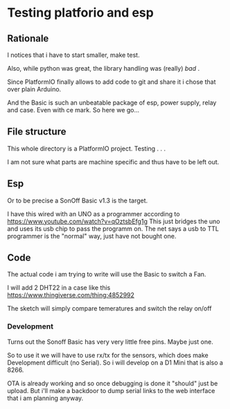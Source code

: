 # Testing platforio and esp

## Rationale

I notices that i have to start smaller, make test.

Also, while python was great, the library handling was (really) _bad_ .

Since PlatformIO finally allows to add code to git and share it i chose that
over plain Arduino.

And the Basic is such an unbeatable package of esp, power supply, relay and case.
Even with ce mark. So here we go...

## File structure

This whole directory is a PlatformIO project. Testing . . .

I am not sure what parts are machine specific and thus have to be left out.

## Esp

Or to be precise a SonOff Basic v1.3 is the target.

I have this wired with an UNO as a programmer according to https://www.youtube.com/watch?v=qOztsbEfg1g
This just bridges the uno and uses its usb chip to pass the programm on.
The net says a usb to TTL programmer is the "normal" way, just have not bought one.

## Code

The actual code i am trying to write will use the Basic to switch a Fan.

I will add 2 DHT22 in a case like this https://www.thingiverse.com/thing:4852992

The sketch will simply compare temeratures and switch the relay on/off

### Development

Turns out the Sonoff Basic has very very little free pins. Maybe just one.

So to use it we will have to use rx/tx for the sensors, which does make Development
difficult (no Serial). So i will develop on a D1 Mini that is also a 8266.

OTA is already working and so once debugging is done it "should" just be upload.
But i'll make a backdoor to dump serial links to the web interface that i am planning anyway.
